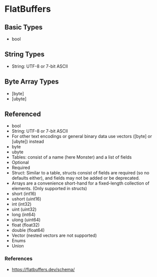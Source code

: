 # FlatBuffers

## Basic Types

* bool

## String Types

* String: UTF-8 or 7-bit ASCII

## Byte Array Types

* [byte]
* [ubyte]

## Referenced

* bool
* String: UTF-8 or 7-bit ASCII
* For other text encodings or general binary data use vectors ([byte] or [ubyte]) instead
* byte
* ubyte
* Tables: consist of a name (here Monster) and a list of fields
* Optional
* Required
* Struct: Similar to a table, structs consist of fields are required (so no defaults either), and fields may not be added or be deprecated.
* Arrays are a convenience short-hand for a fixed-length collection of elements. (Only supported in structs)
* short (int16)
* ushort (uint16)
* int (int32)
* uint (uint32)
* long (int64)
* ulong (uint64)
* float (float32)
* double (float64)
* Vector (nested vectors are not supported)
* Enums
* Union

### References

* https://flatbuffers.dev/schema/